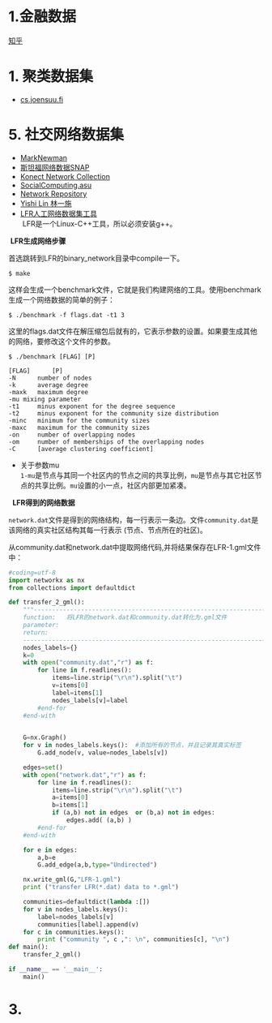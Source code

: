 


# 1.金融数据

[知乎](https://zhuanlan.zhihu.com/p/25138563)

# 1. 聚类数据集

+ [cs.joensuu.fi](http://cs.joensuu.fi/sipu/datasets/)






# 5. 社交网络数据集

+ [MarkNewman](http://www-personal.umich.edu/~mejn/netdata/)  
+ [斯坦福网络数据SNAP](http://snap.stanford.edu/data/index.html)  
+ [Konect  Network Collection](http://konect.uni-koblenz.de/)  
+ [SocialComputing.asu](http://socialcomputing.asu.edu/pages/datasets)  
+ [Network Repository](http://networkrepository.com/)  
+ [Yishi Lin 林一施](https://dango.rocks/datasets/#communities)  
+ [LFR人工网络数据集工具](http://santo.fortunato.googlepages.com/benchmark.tgz)  
  LFR是一个Linux-C++工具，所以必须安装g++。 
  
  **LFR生成网络步骤**

首选跳转到LFR的binary_network目录中compile一下。
```
$ make
```

这样会生成一个benchmark文件，它就是我们构建网络的工具。使用benchmark生成一个网络数据的简单的例子：

```
$ ./benchmark -f flags.dat -t1 3
```

这里的flags.dat文件在解压缩包后就有的，它表示参数的设置。如果要生成其他的网络，要修改这个文件的参数。

```
$ ./benchmark [FLAG] [P]

[FLAG]		[P]
-N		number of nodes
-k		average degree
-maxk	maximum degree
-mu	mixing parameter
-t1		minus exponent for the degree sequence
-t2		minus exponent for the community size distribution
-minc	minimum for the community sizes
-maxc	maximum for the community sizes
-on		number of overlapping nodes
-om		number of memberships of the overlapping nodes
-C		[average clustering coefficient]
```
+ 关于参数mu  
`1-mu`是节点与其同一个社区内的节点之间的共享比例，`mu`是节点与其它社区节点的共享比例。`mu`设置的小一点，社区内部更加紧凑。

   **LFR得到的网络数据**

`network.dat`文件是得到的网络结构，每一行表示一条边。文件`community.dat`是该网络的真实社区结构其每一行表示 (节点、节点所在的社区)。

从community.dat和network.dat中提取网络代码,并将结果保存在LFR-1.gml文件中：

```python
#coding=utf-8
import networkx as nx
from collections import defaultdict

def transfer_2_gml():
	"""--------------------------------------------------------------------------
	function:   将LFR的network.dat和community.dat转化为.gml文件
	parameter:  
	return:     
	-------------------------------------------------------------------------------"""
	nodes_labels={}
	k=0
	with open("community.dat","r") as f:
		for line in f.readlines():
			items=line.strip("\r\n").split("\t")
			v=items[0]
			label=items[1]
			nodes_labels[v]=label
		#end-for
	#end-with

	
	G=nx.Graph()
	for v in nodes_labels.keys():  #添加所有的节点，并且记录其真实标签
		G.add_node(v, value=nodes_labels[v])

	edges=set()
	with open("network.dat","r") as f:
		for line in f.readlines():
			items=line.strip("\r\n").split("\t")
			a=items[0]
			b=items[1]
			if (a,b) not in edges  or (b,a) not in edges:
				edges.add( (a,b) )
		#end-for
	#end-with

	for e in edges:
		a,b=e
		G.add_edge(a,b,type="Undirected")

	nx.write_gml(G,"LFR-1.gml")
	print ("transfer LFR(*.dat) data to *.gml")

	communities=defaultdict(lambda :[])
	for v in nodes_labels.keys():
		label=nodes_labels[v]
		communities[label].append(v)
	for c in communities.keys():
		print ("community ", c ,": \n", communities[c], "\n")
def main():
	transfer_2_gml()

if __name__ == '__main__':
	main()
```

# 3. 



